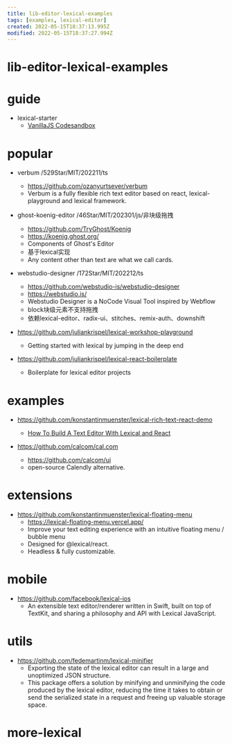 ```yaml
---
title: lib-editor-lexical-examples
tags: [examples, lexical-editor]
created: 2022-05-15T18:37:13.995Z
modified: 2022-05-15T18:37:27.994Z
---
```


# lib-editor-lexical-examples

# guide

- lexical-starter
  - [VanillaJS Codesandbox](https://github.com/facebook/lexical/issues/1845)
# popular
- verbum /529Star/MIT/202211/ts
  - https://github.com/ozanyurtsever/verbum
  - Verbum is a fully flexible rich text editor based on react, lexical-playground and lexical framework.

- ghost-koenig-editor /46Star/MIT/202301/js/非块级拖拽
  - https://github.com/TryGhost/Koenig
  - https://koenig.ghost.org/
  - Components of Ghost's Editor
  - 基于lexical实现
  - Any content other than text are what we call cards.

- webstudio-designer /172Star/MIT/202212/ts
  - https://github.com/webstudio-is/webstudio-designer
  - https://webstudio.is/
  - Webstudio Designer is a NoCode Visual Tool inspired by Webflow
  - block块级元素不支持拖拽
  - 依赖lexical-editor、radix-ui、stitches、remix-auth、downshift

- https://github.com/juliankrispel/lexical-workshop-playground
  - Getting started with lexical by jumping in the deep end

- https://github.com/juliankrispel/lexical-react-boilerplate
  - Boilerplate for lexical editor projects
# examples
- https://github.com/konstantinmuenster/lexical-rich-text-react-demo  
  - [How To Build A Text Editor With Lexical and React](https://konstantin.digital/blog/how-to-build-a-text-editor-with-lexical-and-react)

- https://github.com/calcom/cal.com
  - https://github.com/calcom/ui
  - open-source Calendly alternative.
# extensions
- https://github.com/konstantinmuenster/lexical-floating-menu
  - https://lexical-floating-menu.vercel.app/
  - Improve your text editing experience with an intuitive floating menu / bubble menu
  - Designed for @lexical/react. 
  - Headless & fully customizable.
# mobile
- https://github.com/facebook/lexical-ios
  - An extensible text editor/renderer written in Swift, built on top of TextKit, and sharing a philosophy and API with Lexical JavaScript.
# utils
- https://github.com/fedemartinm/lexical-minifier
  - Exporting the state of the lexical editor can result in a large and unoptimized JSON structure. 
  - This package offers a solution by minifying and unminifying the code produced by the lexical editor, reducing the time it takes to obtain or send the serialized state in a request and freeing up valuable storage space.
# more-lexical

